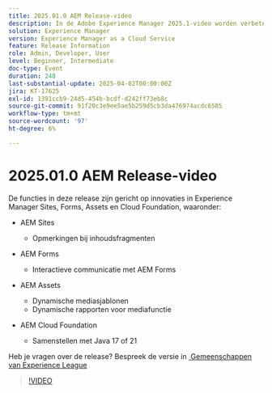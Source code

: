 ```yaml
---
title: 2025.01.0 AEM Release-video
description: In de Adobe Experience Manager 2025.1-video worden verbeteringen in inhoudsfragmenten, formulieren en elementen gemarkeerd, zoals dynamische media, samenwerkingsgereedschappen en Java 21-ondersteuning.
solution: Experience Manager
version: Experience Manager as a Cloud Service
feature: Release Information
role: Admin, Developer, User
level: Beginner, Intermediate
doc-type: Event
duration: 248
last-substantial-update: 2025-04-02T00:00:00Z
jira: KT-17625
exl-id: 1391ccb9-24d5-454b-bcdf-d242ff73eb8c
source-git-commit: 91f20c3e9ee5ae5b259d5cb3da476974acdc6585
workflow-type: tm+mt
source-wordcount: '97'
ht-degree: 6%

---
```


# 2025.01.0 AEM Release-video

De functies in deze release zijn gericht op innovaties in Experience Manager Sites, Forms, Assets en Cloud Foundation, waaronder:

* AEM Sites
   * Opmerkingen bij inhoudsfragmenten

* AEM Forms
   * Interactieve communicatie met AEM Forms

* AEM Assets
   * Dynamische mediasjablonen
   * Dynamische rapporten voor mediafunctie

* AEM Cloud Foundation
   * Samenstellen met Java 17 of 21

Heb je vragen over de release?  Bespreek de versie in [&#x200B; Gemeenschappen van Experience League &#x200B;](https://adobe.ly/4l2AibQ)

>[!VIDEO](https://video.tv.adobe.com/v/3456080/?learn=on&enablevpops&captions=dut)
